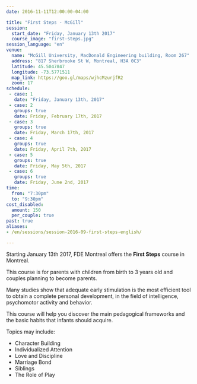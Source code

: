 ```yaml
---
date: 2016-11-11T12:00:00-04:00

title: "First Steps - McGill"
session:
  start_date: "Friday, January 13th 2017"
  course_image: "first-steps.jpg"
session_language: "en"
venue:
  name: "McGill University, MacDonald Engineering building, Room 267"
  address: "817	Sherbrooke St W, Montreal, H3A 0C3"
  latitude: 45.5047847
  longitude: -73.5771511
  map_link: https://goo.gl/maps/wjhcMzurjfR2
  zoom: 17
schedule:
 - case: 1
   date: "Friday, January 13th, 2017"
 - case: 2
   groups: true
   date: Friday, February 17th, 2017
 - case: 3
   groups: true
   date: Friday, March 17th, 2017
 - case: 4
   groups: true
   date: Friday, April 7th, 2017
 - case: 5
   groups: true
   date: Friday, May 5th, 2017
 - case: 6
   groups: true
   date: Friday, June 2nd, 2017
time:
  from: "7:30pm"
  to: "9:30pm"
cost_disabled:
  amount: 150
  per_couple: true
past: true
aliases:
- /en/sessions/session-2016-09-first-steps-english/

---
```


Starting January 13th 2017, FDE Montreal offers the **First Steps** course in Montreal.

This course is for parents with children from birth to 3 years old and couples planning to become parents.

Many studies show that adequate early stimulation is the most efficient tool to obtain a complete personal development, in the field of intelligence, psychomotor activity and behavior.

This course will help you discover the main pedagogical frameworks and the basic habits that infants should acquire.

Topics may include:

* Character Building
* Individualized Attention
* Love and Discipline
* Marriage Bond
* Siblings
* The Role of Play

<!--more-->
